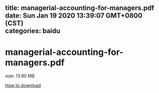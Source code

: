 
title: managerial-accounting-for-managers.pdf
date: Sun Jan 19 2020 13:39:07 GMT+0800 (CST)    
categories: baidu
---

# managerial-accounting-for-managers.pdf
size: 13.80 MB
 
 

[How to download](https://bpcam.bemobtrk.com/go/2ceec3aa-1ca2-46d6-b9ff-aaa5c184517c?jno=2917)